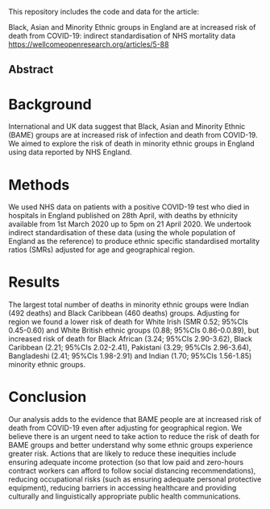 This repository includes the code and data for the article:

Black, Asian and Minority Ethnic groups in England are at increased risk of death from COVID-19: indirect standardisation of NHS mortality data
https://wellcomeopenresearch.org/articles/5-88

## Abstract

# Background
International and UK data suggest that Black, Asian and Minority Ethnic (BAME) groups are at increased risk of infection and death from COVID-19. We aimed to explore the risk of death in minority ethnic groups in England using data reported by NHS England.
# Methods
We used NHS data on patients with a positive COVID-19 test who died in hospitals in England published on 28th April, with deaths by ethnicity available from 1st March 2020 up to 5pm on 21 April 2020. We undertook indirect standardisation of these data (using the whole population of England as the reference) to produce ethnic specific standardised mortality ratios (SMRs) adjusted for age and geographical region.
# Results
The largest total number of deaths in minority ethnic groups were Indian (492 deaths) and Black Caribbean (460 deaths) groups. Adjusting for region we found a lower risk of death for White Irish (SMR 0.52; 95%CIs 0.45-0.60) and White British ethnic groups (0.88; 95%CIs 0.86-0.0.89), but increased risk of death for Black African (3.24; 95%CIs 2.90-3.62), Black Caribbean (2.21; 95%CIs 2.02-2.41), Pakistani (3.29; 95%CIs 2.96-3.64), Bangladeshi (2.41; 95%CIs 1.98-2.91) and Indian (1.70; 95%CIs 1.56-1.85) minority ethnic groups.
# Conclusion
Our analysis adds to the evidence that BAME people are at increased risk of death from COVID-19 even after adjusting for geographical region. We believe there is an urgent need to take action to reduce the risk of death for BAME groups and better understand why some ethnic groups experience greater risk. Actions that are likely to reduce these inequities include ensuring adequate income protection (so that low paid and zero-hours contract workers can afford to follow social distancing recommendations), reducing occupational risks (such as ensuring adequate personal protective equipment), reducing barriers in accessing healthcare and providing culturally and linguistically appropriate public health communications.
